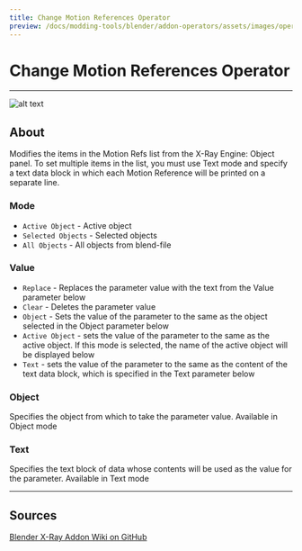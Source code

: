 ```yaml
---
title: Change Motion References Operator
preview: /docs/modding-tools/blender/addon-operators/assets/images/operator-change-motion-reference.png
---
```


# Change Motion References Operator

___

![alt text](assets/images/operator-change-motion-reference.png)

## About

Modifies the items in the Motion Refs list from the X-Ray Engine: Object panel. To set multiple items in the list, you must use Text mode and specify a text data block in which each Motion Reference will be printed on a separate line.

### Mode

- `Active Object` - Active object
- `Selected Objects` - Selected objects
- `All Objects` - All objects from blend-file

### Value

- `Replace` - Replaces the parameter value with the text from the Value parameter below
- `Clear` - Deletes the parameter value
- `Object` - Sets the value of the parameter to the same as the object selected in the Object parameter below
- `Active Object` - sets the value of the parameter to the same as the active object. If this mode is selected, the name of the active object will be displayed below
- `Text` - sets the value of the parameter to the same as the content of the text data block, which is specified in the Text parameter below

### Object

Specifies the object from which to take the parameter value. Available in Object mode

### Text

Specifies the text block of data whose contents will be used as the value for the parameter. Available in Text mode

___

## Sources

[Blender X-Ray Addon Wiki on GitHub](https://github.com/PavelBlend/blender-xray/wiki/Panel-Props-Tools#change-motion-references)
